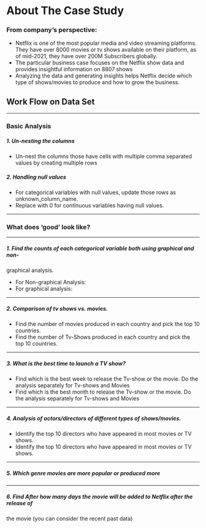 # About The Case Study

### From company’s perspective:
* Netflix is one of the most popular media and video streaming platforms. They
have over 8000 movies or tv shows available on their platform, as of mid-2021,
they have over 200M Subscribers globally.
* The particular business case focuses on the Netflix show data and provides
insightful information on 8807 shows
* Analyzing the data and generating insights helps Netflix decide which type of
shows/movies to produce and how to grow the business.







## Work Flow on Data Set

______________________________________________________________________________
### Basic Analysis
##### 1. Un-nesting the columns
* Un-nest the columns those have cells with multiple comma separated values by
creating multiple rows

##### 2. Handling null values
* For categorical variables with null values, update those rows as
unknown_column_name.
* Replace with 0 for continuous variables having null values.

______________________________________________________________________________


### What does ‘good’ look like?
______________________________________________________________________________

##### 1. Find the counts of each categorical variable both using graphical and non-
graphical analysis.

* For Non-graphical Analysis:
* For graphical analysis:

______________________________________________________________________________

##### 2. Comparison of tv shows vs. movies.
* Find the number of movies produced in each country and pick the top 10
countries.
* Find the number of Tv-Shows produced in each country and pick the top 10
countries.


______________________________________________________________________________

##### 3. What is the best time to launch a TV show?
* Find which is the best week to release the Tv-show or the movie. Do the analysis
separately for Tv-shows and Movies
* Find which is the best month to release the Tv-show or the movie. Do the
analysis separately for Tv-shows and Movies


______________________________________________________________________________

##### 4. Analysis of actors/directors of different types of shows/movies.
* Identify the top 10 directors who have appeared in most movies or TV shows.
* Identify the top 10 directors who have appeared in most movies or TV shows.


______________________________________________________________________________
##### 5. Which genre movies are more popular or produced more


______________________________________________________________________________

##### 6. Find After how many days the movie will be added to Netflix after the release of
the movie (you can consider the recent past data)
